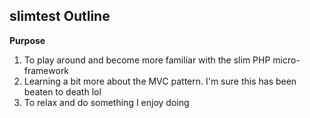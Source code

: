 ## slimtest Outline

**Purpose**

1. To play around and become more familiar with the slim PHP micro-framework
2. Learning a bit more about the MVC pattern. I'm sure this has been beaten to death lol
3. To relax and do something I enjoy doing